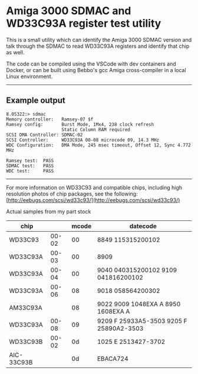 # Amiga 3000 SDMAC and WD33C93A register test utility

This is a small utility which can identify the Amiga 3000 SDMAC version
and talk through the SDMAC to read WD33C93A registers and identify that
chip as well.

The code can be compiled using the VSCode with dev containers and Docker, or can be built using Bebbo's gcc Amiga cross-compiler in a local Linux environment.

-------------------------------------------------------

## Example output

```console
8.OS322:> sdmac
Memory controller:   Ramsey-07 $f
Ramsey config:       Burst Mode, 1Mx4, 238 clock refresh
                     Static Column RAM required
SCSI DMA Controller: SDMAC-02
SCSI Controller:     WD33C93A 00-08 microcode 09, 14.3 MHz
WDC Configuration:   DMA Mode, 245 msec timeout, Offset 12, Sync 4.772 MHz

Ramsey test:  PASS
SDMAC test:   PASS
WDC test:     PASS
```

-------------------------------------------------------

For more information on WD33C93 and compatible chips, including high resolution photos of chip packages, see the following: [http://eebugs.com/scsi/wd33c93/](http://eebugs.com/scsi/wd33c93/)

Actual samples from my part stock

| chip       |       | mcode | datecode                                 |
| ---------- | ----- | ----- | ---------------------------------------- |
| WD33C93    | 00-02 | 00    | 8849 115315200102                        |
| WD33C93A   | 00-03 | 00    | 8909                                     |
| WD33C93A   | 00-04 | 00    | 9040 040315200102  9109 041816200102     |
| WD33C93A   | 00-06 | 08    | 9018 058564200302                        |
| AM33C93A   |       | 08    | 9022 9009 1048EXA A   8950 1608EXA A     |
| WD33C93A   | 00-08 | 09    | 9209 F 25933A5-3503  9205 F 25890A2-3503 |
| WD33C93B   | 00-02 | 0d    | 1025 E 2513427-3702                      |
| AIC-33C93B |       | 0d    | EBACA724                                 |
